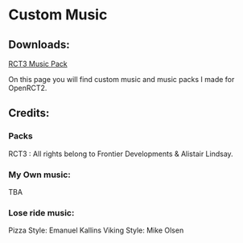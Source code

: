 # Custom Music

## Downloads:

[RCT3 Music Pack](https://downgit.github.io/#/home?url=https://github.com/karst/OpenRCT2Content/tree/main/music/RCT3)

On this page you will find custom music and music packs I made for OpenRCT2. 

## Credits:
### Packs
RCT3 : All rights belong to Frontier Developments & Alistair Lindsay.

### My Own music:  
TBA


### Lose ride music:  
Pizza Style: Emanuel Kallins
Viking Style: Mike Olsen